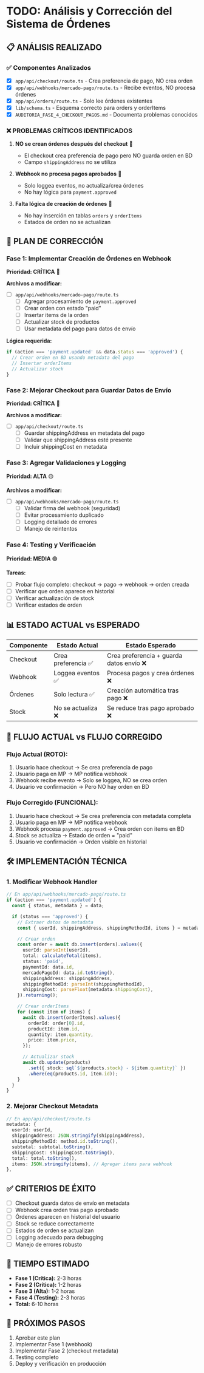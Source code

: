 # TODO: Análisis y Corrección del Sistema de Órdenes

## 📋 ANÁLISIS REALIZADO

### ✅ Componentes Analizados
- [x] `app/api/checkout/route.ts` - Crea preferencia de pago, NO crea orden
- [x] `app/api/webhooks/mercado-pago/route.ts` - Recibe eventos, NO procesa órdenes
- [x] `app/api/orders/route.ts` - Solo lee órdenes existentes
- [x] `lib/schema.ts` - Esquema correcto para orders y orderItems
- [x] `AUDITORIA_FASE_4_CHECKOUT_PAGOS.md` - Documenta problemas conocidos

### ❌ PROBLEMAS CRÍTICOS IDENTIFICADOS

1. **NO se crean órdenes después del checkout** 🔴
   - El checkout crea preferencia de pago pero NO guarda orden en BD
   - Campo `shippingAddress` no se utiliza

2. **Webhook no procesa pagos aprobados** 🔴
   - Solo loggea eventos, no actualiza/crea órdenes
   - No hay lógica para `payment.approved`

3. **Falta lógica de creación de órdenes** 🔴
   - No hay inserción en tablas `orders` y `orderItems`
   - Estados de orden no se actualizan

## 🎯 PLAN DE CORRECCIÓN

### Fase 1: Implementar Creación de Órdenes en Webhook
**Prioridad: CRÍTICA** 🔴

**Archivos a modificar:**
- [ ] `app/api/webhooks/mercado-pago/route.ts`
  - [ ] Agregar procesamiento de `payment.approved`
  - [ ] Crear orden con estado "paid"
  - [ ] Insertar items de la orden
  - [ ] Actualizar stock de productos
  - [ ] Usar metadata del pago para datos de envío

**Lógica requerida:**
```typescript
if (action === 'payment.updated' && data.status === 'approved') {
  // Crear orden en BD usando metadata del pago
  // Insertar orderItems
  // Actualizar stock
}
```

### Fase 2: Mejorar Checkout para Guardar Datos de Envío
**Prioridad: CRÍTICA** 🔴

**Archivos a modificar:**
- [ ] `app/api/checkout/route.ts`
  - [ ] Guardar shippingAddress en metadata del pago
  - [ ] Validar que shippingAddress esté presente
  - [ ] Incluir shippingCost en metadata

### Fase 3: Agregar Validaciones y Logging
**Prioridad: ALTA** 🟡

**Archivos a modificar:**
- [ ] `app/api/webhooks/mercado-pago/route.ts`
  - [ ] Validar firma del webhook (seguridad)
  - [ ] Evitar procesamiento duplicado
  - [ ] Logging detallado de errores
  - [ ] Manejo de reintentos

### Fase 4: Testing y Verificación
**Prioridad: MEDIA** 🟢

**Tareas:**
- [ ] Probar flujo completo: checkout → pago → webhook → orden creada
- [ ] Verificar que orden aparece en historial
- [ ] Verificar actualización de stock
- [ ] Verificar estados de orden

## 📊 ESTADO ACTUAL vs ESPERADO

| Componente | Estado Actual | Estado Esperado |
|------------|---------------|-----------------|
| Checkout | Crea preferencia ✅ | Crea preferencia + guarda datos envío ❌ |
| Webhook | Loggea eventos ✅ | Procesa pagos y crea órdenes ❌ |
| Órdenes | Solo lectura ✅ | Creación automática tras pago ❌ |
| Stock | No se actualiza ❌ | Se reduce tras pago aprobado ❌ |

## 🔄 FLUJO ACTUAL vs FLUJO CORREGIDO

### Flujo Actual (ROTO):
1. Usuario hace checkout → Se crea preferencia de pago
2. Usuario paga en MP → MP notifica webhook
3. Webhook recibe evento → Solo se loggea, NO se crea orden
4. Usuario ve confirmación → Pero NO hay orden en BD

### Flujo Corregido (FUNCIONAL):
1. Usuario hace checkout → Se crea preferencia con metadata completa
2. Usuario paga en MP → MP notifica webhook
3. Webhook procesa `payment.approved` → Crea orden con items en BD
4. Stock se actualiza → Estado de orden = "paid"
5. Usuario ve confirmación → Orden visible en historial

## 🛠️ IMPLEMENTACIÓN TÉCNICA

### 1. Modificar Webhook Handler
```typescript
// En app/api/webhooks/mercado-pago/route.ts
if (action === 'payment.updated') {
  const { status, metadata } = data;

  if (status === 'approved') {
    // Extraer datos de metadata
    const { userId, shippingAddress, shippingMethodId, items } = metadata;

    // Crear orden
    const order = await db.insert(orders).values({
      userId: parseInt(userId),
      total: calculateTotal(items),
      status: 'paid',
      paymentId: data.id,
      mercadoPagoId: data.id.toString(),
      shippingAddress: shippingAddress,
      shippingMethodId: parseInt(shippingMethodId),
      shippingCost: parseFloat(metadata.shippingCost),
    }).returning();

    // Crear orderItems
    for (const item of items) {
      await db.insert(orderItems).values({
        orderId: order[0].id,
        productId: item.id,
        quantity: item.quantity,
        price: item.price,
      });

      // Actualizar stock
      await db.update(products)
        .set({ stock: sql`${products.stock} - ${item.quantity}` })
        .where(eq(products.id, item.id));
    }
  }
}
```

### 2. Mejorar Checkout Metadata
```typescript
// En app/api/checkout/route.ts
metadata: {
  userId: userId,
  shippingAddress: JSON.stringify(shippingAddress),
  shippingMethodId: method.id.toString(),
  subtotal: subtotal.toString(),
  shippingCost: shippingCost.toString(),
  total: total.toString(),
  items: JSON.stringify(items), // Agregar items para webhook
},
```

## ✅ CRITERIOS DE ÉXITO

- [ ] Checkout guarda datos de envío en metadata
- [ ] Webhook crea orden tras pago aprobado
- [ ] Órdenes aparecen en historial del usuario
- [ ] Stock se reduce correctamente
- [ ] Estados de orden se actualizan
- [ ] Logging adecuado para debugging
- [ ] Manejo de errores robusto

## 📅 TIEMPO ESTIMADO

- **Fase 1 (Crítica):** 2-3 horas
- **Fase 2 (Crítica):** 1-2 horas
- **Fase 3 (Alta):** 1-2 horas
- **Fase 4 (Testing):** 2-3 horas
- **Total:** 6-10 horas

## 🚀 PRÓXIMOS PASOS

1. Aprobar este plan
2. Implementar Fase 1 (webhook)
3. Implementar Fase 2 (checkout metadata)
4. Testing completo
5. Deploy y verificación en producción

